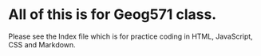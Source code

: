 # All of this is for Geog571 class. 
Please see the Index file which is for practice coding in HTML, JavaScript, CSS and Markdown.
